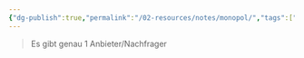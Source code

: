 ```yaml
---
{"dg-publish":true,"permalink":"/02-resources/notes/monopol/","tags":["BWL"]}
---
```


>Es gibt genau 1 Anbieter/Nachfrager